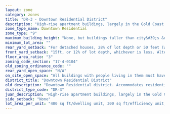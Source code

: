 ```yaml
---
layout: zone
category: zones
title: "DR-3 - Downtown Residential District"
description: "High-rise apartment buildings, largely in the Gold Coast. Ground-floor stores are okay, offices aren't."
zone_type_name: Downtown Residential
zone_type: "9"
maximum_building_height: "None, but buildings taller than city&#39;s &quot;building height thresholds&quot; require Planned Development review."
minimum_lot_area: ""
rear_yard_setback: "For detached houses, 28% of lot depth or 50 feet (whichever is less.) For principal buildings, 30% of lot depth or 50 feet (whichever is less), but this only applies to parts of buildings 18 feet or more above grade."
front_yard_setback: "15ft, or 12% of lot depth, whichever is less. Alternatively, setback can be the average front yard depth of nearest 2 lots."
floor_area_ratio: "3"
zoning_code_section: "17-4-0104"
old_zoning_ordinance_code: ""
rear_yard_open_space: "N/A"
on_site_open_space: "All buildings with people living in them must have at least 36 sq ft of on-site open space per dwelling unit. (See 17-4-0410-A)"
district_title: "Downtown Residential District"
old_description: "Downtown Residential district. Accommodates residential development and small-scale commercial uses on lower floors, with residential units above."
district_type_code: "DR-3"
juan_description: "High-rise apartment buildings, largely in the Gold Coast. Ground-floor stores are okay, offices aren&#39;t."
side_setback: "None"
lot_area_per_unit: "400 sq ft/dwelling unit, 300 sq ft/efficiency unit, 200 sq ft/SRO unit"
---
```

